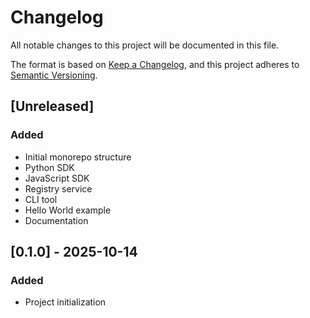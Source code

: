 # Changelog

All notable changes to this project will be documented in this file.

The format is based on [Keep a Changelog](https://keepachangelog.com/en/1.0.0/),
and this project adheres to [Semantic Versioning](https://semver.org/spec/v2.0.0.html).

## [Unreleased]

### Added
- Initial monorepo structure
- Python SDK
- JavaScript SDK
- Registry service
- CLI tool
- Hello World example
- Documentation

## [0.1.0] - 2025-10-14

### Added
- Project initialization
